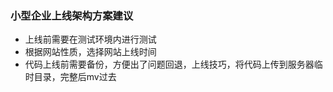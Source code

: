 ### 小型企业上线架构方案建议
- 上线前需要在测试环境内进行测试
- 根据网站性质，选择网站上线时间
- 代码上线前需要备份，方便出了问题回退，上线技巧，将代码上传到服务器临时目录，完整后mv过去